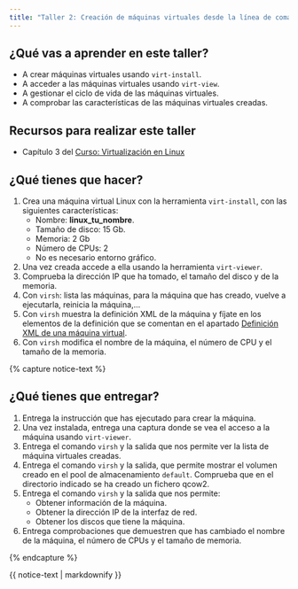 ```yaml
---
title: "Taller 2: Creación de máquinas virtuales desde la línea de comandos"
---
```


## ¿Qué vas a aprender en este taller?

* A crear máquinas virtuales usando `virt-install`.
* A acceder a las máquinas virtuales usando `virt-view`.
* A gestionar el ciclo de vida de las máquinas virtuales.
* A comprobar las características de las máquinas virtuales creadas.

## Recursos para realizar este taller

* Capítulo 3 del [Curso: Virtualización en Linux](https://github.com/josedom24/curso_virtualizacion_linux)

## ¿Qué tienes que hacer?

1. Crea una máquina virtual Linux con la herramienta `virt-install`, con las siguientes características:
	* Nombre: **linux_tu_nombre**.
	* Tamaño de disco: 15 Gb.
	* Memoria: 2 Gb
	* Número de CPUs: 2
	* No es necesario entorno gráfico.
2. Una vez creada accede a ella usando la herramienta `virt-viewer`.
3. Comprueba la dirección IP que ha tomado, el tamaño del disco y de la memoria.
4. Con `virsh`: lista las máquinas, para la máquina que has creado, vuelve a ejecutarla, reinicia la máquina,...
5. Con `virsh` muestra la definición XML de la máquina y fíjate en los elementos de la definición que se comentan en el apartado [Definición XML de una máquina virtual](https://github.com/josedom24/curso_virtualizacion_linux/blob/main/modulo3/xml.md).
6. Con `virsh` modifica el nombre de la máquina, el número de CPU y el tamaño de la memoria.

{% capture notice-text %}
## ¿Qué tienes que entregar?

1. Entrega la instrucción que has ejecutado para crear la máquina.
2. Una vez instalada, entrega una captura donde se vea el acceso a la máquina usando `virt-viewer`.
3. Entrega el comando `virsh` y la salida que nos permite ver la lista de máquina virtuales creadas.
4. Entrega el comando `virsh` y la salida, que permite mostrar el volumen creado en el pool de almacenamiento `default`. Comprueba que en el directorio indicado se ha creado un fichero qcow2.
5. Entrega el comando `virsh` y la salida que nos permite:
	* Obtener información de la máquina.
	* Obtener la dirección IP de la interfaz de red.
	* Obtener los discos que tiene la máquina.
6. Entrega comprobaciones que demuestren que has cambiado el nombre de la máquina, el número de CPUs y el tamaño de memoria.

{% endcapture %}<div class="notice--info">{{ notice-text | markdownify }}</div>
